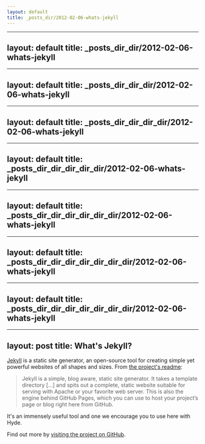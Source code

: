 ```yaml
---
layout: default
title: _posts_dir/2012-02-06-whats-jekyll
---
```

---
layout: default
title: _posts_dir_dir/2012-02-06-whats-jekyll
---
---
layout: default
title: _posts_dir_dir_dir/2012-02-06-whats-jekyll
---
---
layout: default
title: _posts_dir_dir_dir_dir/2012-02-06-whats-jekyll
---
---
layout: default
title: _posts_dir_dir_dir_dir_dir/2012-02-06-whats-jekyll
---
---
layout: default
title: _posts_dir_dir_dir_dir_dir_dir/2012-02-06-whats-jekyll
---
---
layout: default
title: _posts_dir_dir_dir_dir_dir_dir_dir/2012-02-06-whats-jekyll
---
---
layout: default
title: _posts_dir_dir_dir_dir_dir_dir_dir/2012-02-06-whats-jekyll
---
---
layout: post
title: What's Jekyll?
---

[Jekyll](../../../../../../http:_dir_dir_dir_dir_dir_dir_dir/jekyllrb.com) is a static site generator, an open-source tool for creating simple yet powerful websites of all shapes and sizes. From [the project's readme](../../../../../../https:_dir_dir_dir_dir_dir_dir_dir/github.com_dir_dir_dir_dir_dir_dir_dir/mojombo_dir_dir_dir_dir_dir_dir_dir/jekyll_dir_dir_dir_dir_dir_dir_dir/blob_dir_dir_dir_dir_dir_dir_dir/master_dir_dir_dir_dir_dir_dir_dir/README.markdown):

  > Jekyll is a simple, blog aware, static site generator. It takes a template directory [...] and spits out a complete, static website suitable for serving with Apache or your favorite web server. This is also the engine behind GitHub Pages, which you can use to host your project’s page or blog right here from GitHub.

It's an immensely useful tool and one we encourage you to use here with Hyde.

Find out more by [visiting the project on GitHub](../../../../../../https:_dir_dir_dir_dir_dir_dir_dir/github.com_dir_dir_dir_dir_dir_dir_dir/mojombo_dir_dir_dir_dir_dir_dir_dir/jekyll).